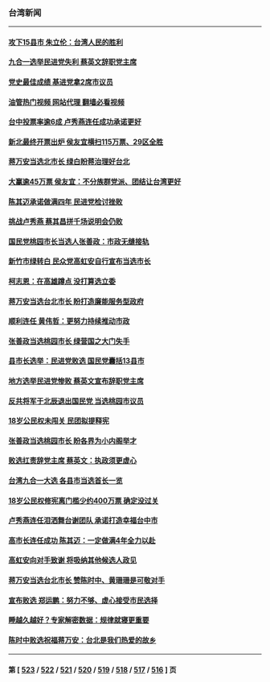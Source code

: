 ### 台湾新闻
---
#### [攻下15县市 朱立伦：台湾人民的胜利](../../pages/ncid1349361/n13873802.md?11271245) 
#### [九合一选举民进党失利 蔡英文辞职党主席](../../pages/ncid1349361/n13873788.md?11271245) 
#### [党史最佳成绩 基进党拿2席市议员](../../pages/ncid1349361/n13873792.md?11271245) 
#### [油管热门视频 网站代理 翻墙必看视频](http://138.2.39.72:81/youtube.html?epic-marker?11271245)
#### [台中投票率逾6成 卢秀燕连任成功承诺更好](../../pages/ncid1349361/n13873746.md?11271245) 
#### [新北最终开票出炉 侯友宜横扫115万票、29区全胜](../../pages/ncid1349361/n13873740.md?11271245) 
#### [蒋万安当选北市长 绿白盼蒋治理好台北](../../pages/ncid1349361/n13873745.md?11271245) 
#### [大赢逾45万票 侯友宜：不分族群党派、团结让台湾更好](../../pages/ncid1349361/n13873751.md?11271245) 
#### [陈其迈承诺做满四年 民进党检讨挫败](../../pages/ncid1349361/n13873782.md?11271245) 
#### [挑战卢秀燕  蔡其昌拼千场说明会仍败](../../pages/ncid1349361/n13873772.md?11271245) 
#### [国民党桃园市长当选人张善政：市政无缝接轨](../../pages/ncid1349361/n13873770.md?11271245) 
#### [新竹市绿转白 民众党高虹安自行宣布当选市长](../../pages/ncid1349361/n13873702.md?11271245) 
#### [柯志恩：在高雄蹲点 没打算选立委](../../pages/ncid1349361/n13873685.md?11271245) 
#### [蒋万安当选台北市长 盼打造廉能服务型政府](../../pages/ncid1349361/n13873682.md?11271245) 
#### [顺利连任  黄伟哲：更努力持续推动市政](../../pages/ncid1349361/n13873635.md?11271245) 
#### [张善政当选桃园市长  绿营国之大门失手](../../pages/ncid1349361/n13873636.md?11271245) 
#### [县市长选举：民进党败选 国民党囊括13县市](../../pages/ncid1349361/n13873741.md?11271245) 
#### [地方选举民进党惨败 蔡英文宣布辞职党主席](../../pages/ncid1349361/n13873750.md?11271245) 
#### [反共将军于北辰退出国民党 当选桃园市议员](../../pages/ncid1349361/n13873739.md?11271245) 
#### [18岁公民权未闯关 民团拟提释宪](../../pages/ncid1349361/n13873734.md?11271245) 
#### [张善政当选桃园市长 盼各界为小内阁举才](../../pages/ncid1349361/n13873726.md?11271245) 
#### [败选扛责辞党主席 蔡英文：执政须更虚心](../../pages/ncid1349361/n13873709.md?11271245) 
#### [台湾九合一大选 各县市当选首长一览](../../pages/ncid1349361/n13873696.md?11271245) 
#### [18岁公民权修宪离门槛少约400万票 确定没过关](../../pages/ncid1349361/n13873700.md?11271245) 
#### [卢秀燕连任泪洒舞台谢团队 承诺打造幸福台中市](../../pages/ncid1349361/n13873692.md?11271245) 
#### [高市长连任成功 陈其迈：一定做满4年全力以赴](../../pages/ncid1349361/n13873680.md?11271245) 
#### [高虹安向对手致谢 将吸纳其他候选人政见](../../pages/ncid1349361/n13873667.md?11271245) 
#### [蒋万安当选台北市长 赞陈时中、黄珊珊是可敬对手](../../pages/ncid1349361/n13873655.md?11271245) 
#### [宣布败选 郑运鹏：努力不够、虚心接受市民选择](../../pages/ncid1349361/n13873633.md?11271245) 
#### [睡越久越好？专家解密数据：规律就寝更重要](../../pages/ncid1349361/n13873518.md?11271245) 
#### [陈时中败选祝福蒋万安：台北是我们热爱的故乡](../../pages/ncid1349361/n13873621.md?11271245) 

---
#### 第 [ [523](./523.md?11271245) / [522](./522.md?11271245) / [521](./521.md?11271245) / [520](./520.md?11271245) / [519](./519.md?11271245) / [518](./518.md?11271245) / [517](./517.md?11271245) / [516](./516.md?11271245) ] 页
